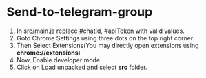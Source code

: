 # Send-to-telegram-group

1. In src/main.js replace #chatId, #apiToken with valid values.
2. Goto Chrome Settings using three dots on the top right corner.
3. Then Select Extensions(You may directly open extensions using **chrome://extensions**)
4. Now, Enable developer mode
5. Click on Load unpacked and select **src** folder.

